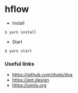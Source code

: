 # hflow

* Install
```bash
$ yarn install
```
* Start
```bash
$ yarn start
```
### Useful links
* https://github.com/dvajs/dva
* https://ant.design
* https://umijs.org
